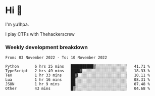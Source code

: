 # Hi 👋

I'm yu1hpa.

I play CTFs with Thehackerscrew

### Weekly development breakdown

<!--START_SECTION:waka-->

```text
From: 03 November 2022 - To: 10 November 2022

Python       6 hrs 25 mins   ██████████▒░░░░░░░░░░░░░░   41.71 %
TypeScript   2 hrs 49 mins   ████▓░░░░░░░░░░░░░░░░░░░░   18.33 %
TeX          1 hr 33 mins    ██▓░░░░░░░░░░░░░░░░░░░░░░   10.11 %
Lua          1 hr 16 mins    ██░░░░░░░░░░░░░░░░░░░░░░░   08.31 %
JSON         1 hr 9 mins     ██░░░░░░░░░░░░░░░░░░░░░░░   07.48 %
Other        43 mins         █▒░░░░░░░░░░░░░░░░░░░░░░░   04.68 %
```

<!--END_SECTION:waka-->

